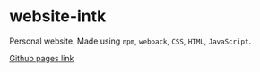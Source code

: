 # website-intk

Personal website. Made using `npm`, `webpack`, `CSS`, `HTML`, `JavaScript`.

[Github pages link](https://macborkow.github.io/website-intk/)
